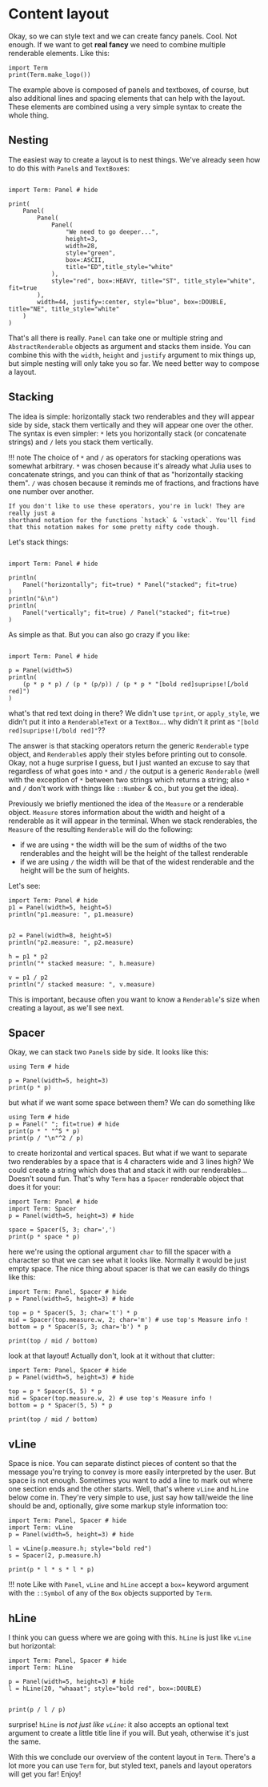 # Content layout
Okay, so we can style text and we can create fancy panels. Cool. Not enough. If we want to get **real fancy** we need to combine multiple renderable elements. Like this:

```@example
import Term
print(Term.make_logo())
```

The example above is composed of panels and textboxes, of course, but also additional lines and spacing elements that can help with the layout. These elements are combined using a very simple syntax to create the whole thing.

## Nesting
The easiest way to create a layout is to nest things. We've already seen how to do this with `Panel`s and `TextBox`es:
```@example

import Term: Panel # hide

print(
    Panel(
        Panel(
            Panel(
                "We need to go deeper...",
                height=3,
                width=28,
                style="green",
                box=:ASCII,
                title="ED",title_style="white"
            ),
            style="red", box=:HEAVY, title="ST", title_style="white", fit=true
        ),
        width=44, justify=:center, style="blue", box=:DOUBLE, title="NE", title_style="white"
    )
)
```

That's all there is really. `Panel` can take one or multiple string and `AbstractRenderable` objects as argument and stacks them inside. You can combine this with the `width`, `height` and `justify` argument to mix things up, but simple nesting will only take you so far. We need better way to compose a layout.

## Stacking
The idea is simple: horizontally stack two renderables and they will appear side by side, stack them vertically and they will appear one over the other. The syntax is even simpler: `*` lets you horizontally stack (or concatenate strings) and `/` lets you stack them vertically.

!!! note
    The choice of `*` and `/` as operators for stacking operations was somewhat arbitrary.
    `*` was chosen because it's already what Julia uses to concatenate strings, and you can think of that as "horizontally stacking them". `/` was chosen because it reminds me of fractions, and fractions have one number over another. 

    If you don't like to use these operators, you're in luck! They are really just a 
    shorthand notation for the functions `hstack` & `vstack`. You'll find that this notation makes for some pretty nifty code though.

Let's stack things:

```@example

import Term: Panel # hide

println(
    Panel("horizontally"; fit=true) * Panel("stacked"; fit=true)
)
println("&\n")
println(
    Panel("vertically"; fit=true) / Panel("stacked"; fit=true)
)

```

As simple as that. But you can also go crazy if you like:

```@example

import Term: Panel # hide

p = Panel(width=5)
println(
    (p * p * p) / (p * (p/p)) / (p * p * "[bold red]supripse![/bold red]")
)
```


what's that red text doing in there? We didn't use `tprint`, or `apply_style`, we didn't put it into a `RenderableText` or a `TextBox`... why didn't it print as `"[bold red]supripse![/bold red]"`??

The answer is that stacking operators return the generic `Renderable` type object, and `Renderable`s apply their styles before printing out to console. Okay, not a huge surprise I guess, but I just wanted an excuse to say that regardless of what goes into `*` and `/` the output is a generic `Renderable` (well with the exception of `*` between two strings which returns a string; also `*` and `/` don't work with things like `::Number` & co., but you get the idea).

Previously we briefly mentioned the idea of the `Measure` or a renderable object. `Measure` stores information about the width and height of a renderable as it will appear in the terminal. When we stack renderables, the `Measure` of the resulting `Renderable` will do the following:
- if we are using `*` the width will be the sum of widths of the two renderables and the height will be the height  of the tallest renderable
-  if we are using `/` the width will be that of the widest renderable and the height will be the sum of heights. 

Let's see:
```@example
import Term: Panel # hide
p1 = Panel(width=5, height=5)
println("p1.measure: ", p1.measure)


p2 = Panel(width=8, height=5)
println("p2.measure: ", p2.measure)

h = p1 * p2
println("* stacked measure: ", h.measure)

v = p1 / p2
println("/ stacked measure: ", v.measure)
```

This is important, because often you want to know a `Renderable`'s size when creating a layout, as we'll see next.


## Spacer
Okay, we can stack two `Panel`s side by side. It looks like this:

```@example
using Term # hide

p = Panel(width=5, height=3)
print(p * p)
```

but what if we want some space between them? We can do something like
```@example
using Term # hide
p = Panel(" "; fit=true) # hide
print(p * " "^5 * p)
print(p / "\n"^2 / p)
```
to create horizontal and vertical spaces. But what if we want to separate two renderables by a space that is 4 characters wide and 3 lines high? We could create a string which does that and stack it with our renderables...
Doesn't sound fun. That's why `Term` has a `Spacer` renderable object that does it for your:
```@example
import Term: Panel # hide
import Term: Spacer
p = Panel(width=5, height=3) # hide

space = Spacer(5, 3; char=',')
print(p * space * p)
```

here we're using the optional argument `char` to fill the spacer with a character so that we can see what it looks like. Normally it would be just empty space. The nice thing about spacer is that we can easily do things like this:
```@example
import Term: Panel, Spacer # hide
p = Panel(width=5, height=3) # hide

top = p * Spacer(5, 3; char='t') * p
mid = Spacer(top.measure.w, 2; char='m') # use top's Measure info !
bottom = p * Spacer(5, 3; char='b') * p

print(top / mid / bottom)
```

look at that layout! Actually don't, look at it without that clutter:
```@example
import Term: Panel, Spacer # hide
p = Panel(width=5, height=3) # hide

top = p * Spacer(5, 5) * p
mid = Spacer(top.measure.w, 2) # use top's Measure info !
bottom = p * Spacer(5, 5) * p

print(top / mid / bottom)
```

## vLine
Space is nice. You can separate distinct pieces of content so that the message you're trying to convey is more easily interpreted by the user. But space is not enough. Sometimes you want to add a line to mark out where one section ends and the other starts.
Well, that's where `vLine` and `hLine` below come in. They're very simple to use, just say how tall/weide the line should be and, optionally, give some markup style information too:

```@example
import Term: Panel, Spacer # hide
import Term: vLine
p = Panel(width=5, height=3) # hide

l = vLine(p.measure.h; style="bold red")
s = Spacer(2, p.measure.h)

print(p * l * s * l * p)
```

!!! note
    Like with `Panel`, `vLine` and `hLine` accept a `box=` keyword argument with the `::Symbol` of any of the `Box` objects supported by `Term`.


## hLine
I think you can guess where we are going with this. `hLine` is just like `vLine` but horizontal:
```@example
import Term: Panel, Spacer # hide
import Term: hLine

p = Panel(width=5, height=3) # hide
l = hLine(20, "whaaat"; style="bold red", box=:DOUBLE)


print(p / l / p)
```

surprise! `hLine` is *not just like `vLine`*: it also accepts an optional text argument to create a little title line if you will. But yeah, otherwise it's just the same. 

With this we conclude our overview of the content layout in `Term`. There's a lot more you can use `Term` for, but styled text, panels and layout operators will get you far! Enjoy!